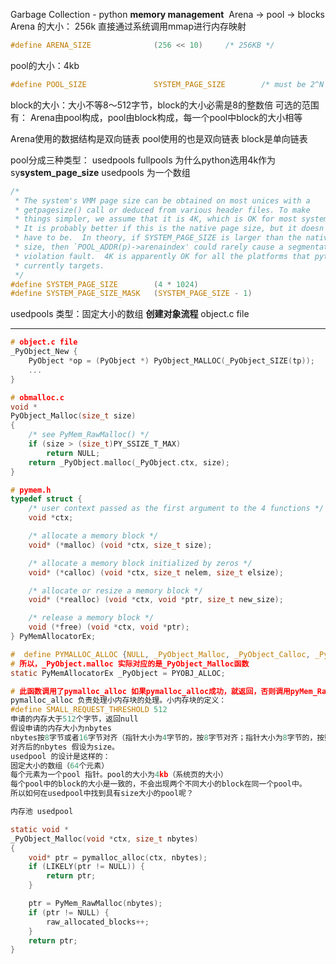Garbage Collection - python
**memory management**
![]()
Arena -\> pool -\> blocks
Arena 的大小： 256k 直接通过系统调用mmap进行内存映射
```c
#define ARENA_SIZE              (256 << 10)     /* 256KB */
```
pool的大小：4kb
```c
#define POOL_SIZE               SYSTEM_PAGE_SIZE        /* must be 2^N */
```
block的大小：大小不等8～512字节，block的大小必需是8的整数倍
可选的范围有：
Arena由pool构成，pool由block构成，每一个pool中block的大小相等

Arena使用的数据结构是双向链表
pool使用的也是双向链表
block是单向链表

pool分成三种类型：
usedpools 
fullpools
为什么python选用4k作为sy**system_page_size**
usedpools 为一个数组


```c
/*
 * The system's VMM page size can be obtained on most unices with a
 * getpagesize() call or deduced from various header files. To make
 * things simpler, we assume that it is 4K, which is OK for most systems.
 * It is probably better if this is the native page size, but it doesn't
 * have to be.  In theory, if SYSTEM_PAGE_SIZE is larger than the native page
 * size, then `POOL_ADDR(p)->arenaindex' could rarely cause a segmentation
 * violation fault.  4K is apparently OK for all the platforms that python
 * currently targets.
 */
#define SYSTEM_PAGE_SIZE        (4 * 1024)
#define SYSTEM_PAGE_SIZE_MASK   (SYSTEM_PAGE_SIZE - 1) 
```

usedpools 类型：固定大小的数组
**创建对象流程**
object.c file
---- --
```c
# object.c file
_PyObject_New {
	PyObject *op = (PyObject *) PyObject_MALLOC(_PyObject_SIZE(tp));
    ...
}

# obmalloc.c
void *
PyObject_Malloc(size_t size)
{
    /* see PyMem_RawMalloc() */
    if (size > (size_t)PY_SSIZE_T_MAX)
        return NULL;
    return _PyObject.malloc(_PyObject.ctx, size);
}


```
 
```c
# pymem.h
typedef struct {
    /* user context passed as the first argument to the 4 functions */
    void *ctx;

    /* allocate a memory block */
    void* (*malloc) (void *ctx, size_t size);

    /* allocate a memory block initialized by zeros */
    void* (*calloc) (void *ctx, size_t nelem, size_t elsize);

    /* allocate or resize a memory block */
    void* (*realloc) (void *ctx, void *ptr, size_t new_size);

    /* release a memory block */
    void (*free) (void *ctx, void *ptr);
} PyMemAllocatorEx;

#  define PYMALLOC_ALLOC {NULL, _PyObject_Malloc, _PyObject_Calloc, _PyObject_Realloc, _PyObject_Free}
# 所以，_PyObject.malloc 实际对应的是_PyObject_Malloc函数
static PyMemAllocatorEx _PyObject = PYOBJ_ALLOC;

# 此函数调用了pymalloc_alloc 如果pymalloc_alloc成功，就返回，否则调用pyMem_RawMalloc函数。
pymalloc_alloc 负责处理小内存块的处理。小内存块的定义：
#define SMALL_REQUEST_THRESHOLD 512
申请的内存大于512个字节，返回null
假设申请的内存大小为nbytes 
nbytes按8字节或者16字节对齐（指针大小为4字节的，按8字节对齐；指针大小为8字节的，按照16字节对齐）
对齐后的nbytes 假设为size。
usedpool 的设计是这样的：
固定大小的数组（64个元素）
每个元素为一个pool 指针。pool的大小为4kb（系统页的大小）
每个pool中的block的大小是一致的，不会出现两个不同大小的block在同一个pool中。
所以如何在usedpool中找到具有size大小的pool呢？

内存池 usedpool

static void *
_PyObject_Malloc(void *ctx, size_t nbytes)
{
    void* ptr = pymalloc_alloc(ctx, nbytes);
    if (LIKELY(ptr != NULL)) {
        return ptr;
    }

    ptr = PyMem_RawMalloc(nbytes);
    if (ptr != NULL) {
        raw_allocated_blocks++;
    }
    return ptr;
}





```

